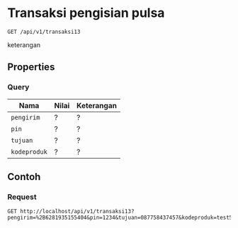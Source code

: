 # Transaksi pengisian pulsa
```http
GET /api/v1/transaksi13
```
keterangan
## Properties
### Query
Nama  | Nilai | Keterangan
--- | --- | ---
<code>pengirim</code> | ? | ?
<code>pin</code> | ? | ?
<code>tujuan</code> | ? | ?
<code>kodeproduk</code> | ? | ?

## Contoh

### Request
```http
GET http://localhost/api/v1/transaksi13?pengirim=%2B6281935155404&pin=1234&tujuan=087758437457&kodeproduk=test5
```
